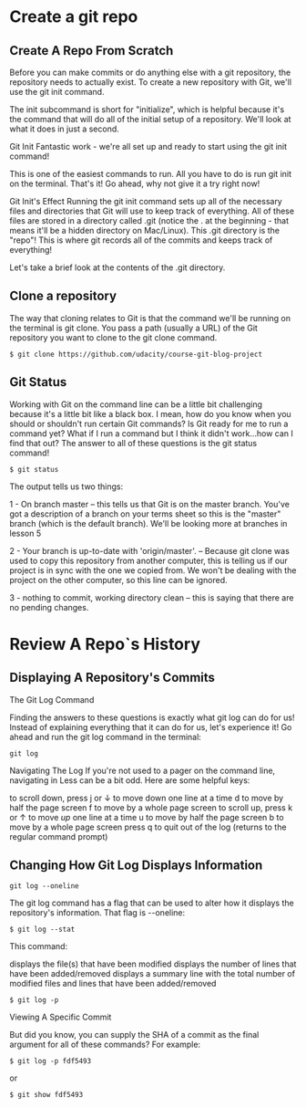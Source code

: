 # Create a git repo

## Create A Repo From Scratch

Before you can make commits or do anything else with a git repository, the repository needs to actually exist. To create a new repository with Git, we'll use the git init command.

The init subcommand is short for "initialize", which is helpful because it's the command that will do all of the initial setup of a repository. We'll look at what it does in just a second.

Git Init
Fantastic work - we're all set up and ready to start using the git init command!

This is one of the easiest commands to run. All you have to do is run git init on the terminal. That's it! Go ahead, why not give it a try right now!

Git Init's Effect
Running the git init command sets up all of the necessary files and directories that Git will use to keep track of everything. All of these files are stored in a directory called .git (notice the . at the beginning - that means it'll be a hidden directory on Mac/Linux). This .git directory is the "repo"! This is where git records all of the commits and keeps track of everything!

Let's take a brief look at the contents of the .git directory.

## Clone a repository

The way that cloning relates to Git is that the command we'll be running on the terminal is git clone. You pass a path (usually a URL) of the Git repository you want to clone to the git clone command.

```$ git clone https://github.com/udacity/course-git-blog-project```

## Git Status

Working with Git on the command line can be a little bit challenging because it's a little bit like a black box. I mean, how do you know when you should or shouldn't run certain Git commands? Is Git ready for me to run a command yet? What if I run a command but I think it didn't work...how can I find that out? The answer to all of these questions is the git status command!

```$ git status```

The output tells us two things:

1 - On branch master – this tells us that Git is on the master branch. You've got a description of a branch on your terms sheet so this is the "master" branch (which is the default branch). We'll be looking more at branches in lesson 5

2 - Your branch is up-to-date with 'origin/master'. – Because git clone was used to copy this repository from another computer, this is telling us if our project is in sync with the one we copied from. We won't be dealing with the project on the other computer, so this line can be ignored.

3 - nothing to commit, working directory clean – this is saying that there are no pending changes.

# Review A Repo`s History

## Displaying A Repository's Commits

The Git Log Command

Finding the answers to these questions is exactly what git log can do for us! Instead of explaining everything that it can do for us, let's experience it! Go ahead and run the git log command in the terminal:

```git log```

Navigating The Log
If you're not used to a pager on the command line, navigating in Less can be a bit odd. Here are some helpful keys:

to scroll down, press
j or ↓ to move down one line at a time
d to move by half the page screen
f to move by a whole page screen
to scroll up, press
k or ↑ to move _up_ one line at a time
u to move by half the page screen
b to move by a whole page screen
press q to quit out of the log (returns to the regular command prompt)

## Changing How Git Log Displays Information

```git log --oneline```

The git log command has a flag that can be used to alter how it displays the repository's information. That flag is --oneline:

```$ git log --stat```

This command:

displays the file(s) that have been modified
displays the number of lines that have been added/removed
displays a summary line with the total number of modified files and lines that have been added/removed

```$ git log -p```

Viewing A Specific Commit

But did you know, you can supply the SHA of a commit as the final argument for all of these commands? For example:

```$ git log -p fdf5493```

or 

```$ git show fdf5493```